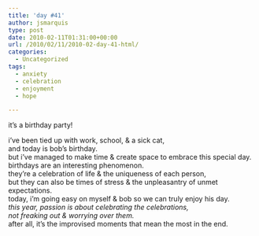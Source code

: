 ```yaml
---
title: 'day #41'
author: jsmarquis
type: post
date: 2010-02-11T01:31:00+00:00
url: /2010/02/11/2010-02-day-41-html/
categories:
  - Uncategorized
tags:
  - anxiety
  - celebration
  - enjoyment
  - hope

---
```

it&#8217;s a birthday party!

<div>
  i&#8217;ve been tied up with work, school, & a sick cat,
</div>

<div>
  and today is bob&#8217;s birthday.
</div>

<div>
  but i&#8217;ve managed to make time & create space to embrace this special day.
</div>

<div>
</div>

<div>
  birthdays are an interesting phenomenon.
</div>

<div>
  they&#8217;re a celebration of life & the uniqueness of each person,
</div>

<div>
  but they can also be times of stress & the unpleasantry of unmet expectations.
</div>

<div>
</div>

<div>
  today, i&#8217;m going easy on myself & bob so we can truly enjoy his day.
</div>

<div>
</div>

<div>
  <i>this year, passion is about celebrating the celebrations,</i>
</div>

<div>
  <i>not freaking out & worrying over them.</i>
</div>

<div>
</div>

<div>
  after all, it&#8217;s the improvised moments that mean the most in the end.
</div>

<div>
</div>
